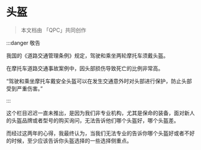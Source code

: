 # 头盔

> 本文档由 「QPC」共同创作

:::danger 敬告

我国的《道路交通管理条例》规定，驾驶和乘坐两轮摩托车须戴头盔。

在摩托车道路交通事故案例中，因头部损伤导致死亡的比例非常高。

“驾驶和乘坐摩托车戴安全头盔可以在发生交通意外时对头部进行保护，防止头部受到严重伤害。”

:::

这个栏目迟迟一直未推出，是因为我们非专业机构，尤其是保命的装备，面对新人的头盔品牌或者型号的购买询问，无法告诉他们哪个头盔好，哪个头盔差。

而经过这两年的心得，我最终认为，当我们无法专业的告诉你哪个头盔好或者不好的时候，至少应该告诉你头盔选择的一些选择侧重点。